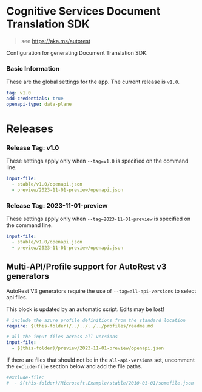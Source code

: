# Cognitive Services Document Translation  SDK

> see https://aka.ms/autorest

Configuration for generating Document Translation  SDK.

### Basic Information

These are the global settings for the app.
The current release is `v1.0`.

``` yaml
tag: v1.0
add-credentials: true
openapi-type: data-plane
```

# Releases

### Release Tag: v1.0
These settings apply only when `--tag=v1.0` is specified on the command line.

``` yaml $(tag) == 'v1.0'
input-file: 
  - stable/v1.0/openapi.json
  - preview/2023-11-01-preview/openapi.json
```
 
### Release Tag: 2023-11-01-preview
These settings apply only when `--tag=2023-11-01-preview` is specified on the command line.

``` yaml $(tag) == '2023-11-01-preview'
input-file:
  - stable/v1.0/openapi.json
  - preview/2023-11-01-preview/openapi.json
```

## Multi-API/Profile support for AutoRest v3 generators 

AutoRest V3 generators require the use of `--tag=all-api-versions` to select api files.

This block is updated by an automatic script. Edits may be lost!

``` yaml $(tag) == 'all-api-versions' /* autogenerated */
# include the azure profile definitions from the standard location
require: $(this-folder)/../../../../profiles/readme.md

# all the input files across all versions
input-file:
  - $(this-folder)/preview/2023-11-01-preview/openapi.json
```

If there are files that should not be in the `all-api-versions` set, 
uncomment the  `exclude-file` section below and add the file paths.

``` yaml $(tag) == 'all-api-versions'
#exclude-file: 
#  - $(this-folder)/Microsoft.Example/stable/2010-01-01/somefile.json
```
